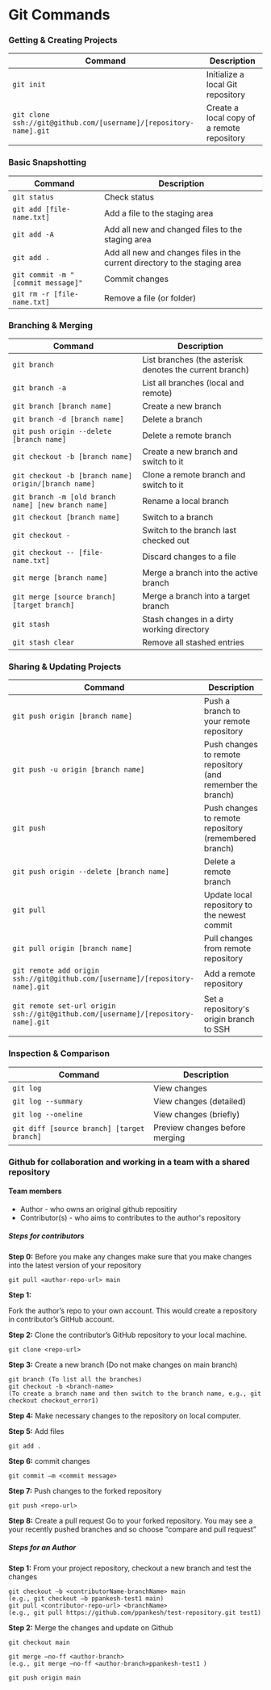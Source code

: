 # Git Commands

### Getting & Creating Projects

| Command                                                           | Description                                |
| ----------------------------------------------------------------- | ------------------------------------------ |
| `git init`                                                        | Initialize a local Git repository          |
| `git clone ssh://git@github.com/[username]/[repository-name].git` | Create a local copy of a remote repository |

### Basic Snapshotting

| Command                            | Description                                                                |
| ---------------------------------- | -------------------------------------------------------------------------- |
| `git status`                       | Check status                                                               |
| `git add [file-name.txt]`          | Add a file to the staging area                                             |
| `git add -A`                       | Add all new and changed files to the staging area                          |
| `git add . `                       | Add all new and changes files in the current directory to the staging area |
| `git commit -m "[commit message]"` | Commit changes                                                             |
| `git rm -r [file-name.txt]`        | Remove a file (or folder)                                                  |

### Branching & Merging

| Command                                              | Description                                             |
| ---------------------------------------------------- | ------------------------------------------------------- |
| `git branch`                                         | List branches (the asterisk denotes the current branch) |
| `git branch -a`                                      | List all branches (local and remote)                    |
| `git branch [branch name]`                           | Create a new branch                                     |
| `git branch -d [branch name]`                        | Delete a branch                                         |
| `git push origin --delete [branch name]`             | Delete a remote branch                                  |
| `git checkout -b [branch name]`                      | Create a new branch and switch to it                    |
| `git checkout -b [branch name] origin/[branch name]` | Clone a remote branch and switch to it                  |
| `git branch -m [old branch name] [new branch name]`  | Rename a local branch                                   |
| `git checkout [branch name]`                         | Switch to a branch                                      |
| `git checkout -`                                     | Switch to the branch last checked out                   |
| `git checkout -- [file-name.txt]`                    | Discard changes to a file                               |
| `git merge [branch name]`                            | Merge a branch into the active branch                   |
| `git merge [source branch] [target branch]`          | Merge a branch into a target branch                     |
| `git stash`                                          | Stash changes in a dirty working directory              |
| `git stash clear`                                    | Remove all stashed entries                              |

### Sharing & Updating Projects

| Command                                                                           | Description                                                 |
| --------------------------------------------------------------------------------- | ----------------------------------------------------------- |
| `git push origin [branch name]`                                                   | Push a branch to your remote repository                     |
| `git push -u origin [branch name]`                                                | Push changes to remote repository (and remember the branch) |
| `git push`                                                                        | Push changes to remote repository (remembered branch)       |
| `git push origin --delete [branch name]`                                          | Delete a remote branch                                      |
| `git pull`                                                                        | Update local repository to the newest commit                |
| `git pull origin [branch name]`                                                   | Pull changes from remote repository                         |
| `git remote add origin ssh://git@github.com/[username]/[repository-name].git`     | Add a remote repository                                     |
| `git remote set-url origin ssh://git@github.com/[username]/[repository-name].git` | Set a repository's origin branch to SSH                     |

### Inspection & Comparison

| Command                                    | Description                    |
| ------------------------------------------ | ------------------------------ |
| `git log`                                  | View changes                   |
| `git log --summary`                        | View changes (detailed)        |
| `git log --oneline`                        | View changes (briefly)         |
| `git diff [source branch] [target branch]` | Preview changes before merging |

### Github for collaboration and working in a team with a shared repository

#### Team members

- Author - who owns an original github repositiry
- Contributor(s) - who aims to contributes to the author's repository

##### Steps for contributors

**Step 0:**
Before you make any changes make sure that you make changes into the latest version of your repository

```
git pull <author-repo-url> main
```

**Step 1:**

Fork the author’s repo to your own account.
This would create a repository in contributor’s GitHub account.

**Step 2:**
Clone the contributor’s GitHub repository to your local machine.

```
git clone <repo-url>
```

**Step 3:**
Create a new branch (Do not make changes on main branch)

```
git branch (To list all the branches)
git checkout -b <branch-name>
(To create a branch name and then switch to the branch name, e.g., git checkout checkout_error1)
```

**Step 4:**
Make necessary changes to the repository on local computer.

**Step 5:**
Add files

```
git add .
```

**Step 6:**
commit changes

```
git commit –m <commit message>
```

**Step 7:**
Push changes to the forked repository

```
git push <repo-url>
```

**Step 8:**
Create a pull request
Go to your forked repository. You may see a your recently pushed branches and so choose “compare and pull request”

##### Steps for an Author

**Step 1:**
From your project repository, checkout a new branch and test the changes

```
git checkout –b <contributorName-branchName> main
(e.g., git checkout –b ppankesh-test1 main)
git pull <contributor-repo-url> <branchName>
(e.g., git pull https://github.com/ppankesh/test-repository.git test1)
```

**Step 2:**
Merge the changes and update on Github

```
git checkout main

git merge –no-ff <author-branch>
(e.g., git merge –no-ff <author-branch>ppankesh-test1 )

git push origin main

```
